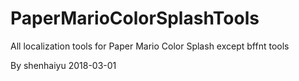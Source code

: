 # PaperMarioColorSplashTools

All localization tools for Paper Mario Color Splash except bffnt tools

By shenhaiyu 2018-03-01
